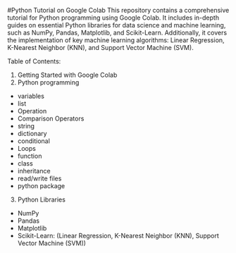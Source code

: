 #Python Tutorial on Google Colab
This repository contains a comprehensive tutorial for Python programming using Google Colab. It includes in-depth guides on essential Python libraries for data science and machine learning, such as NumPy, Pandas, Matplotlib, and Scikit-Learn. Additionally, it covers the implementation of key machine learning algorithms: Linear Regression, K-Nearest Neighbor (KNN), and Support Vector Machine (SVM).

Table of Contents:

1. Getting Started with Google Colab
2. Python programming
  * variables
  * list
  * Operation
  * Comparison Operators
  * string
  * dictionary
  * conditional
  * Loops
  * function
  * class
  * inheritance
  * read/write files
  * python package
3. Python Libraries
  * NumPy
  * Pandas
  * Matplotlib
  * Scikit-Learn: (Linear Regression, K-Nearest Neighbor (KNN), Support Vector Machine (SVM))


